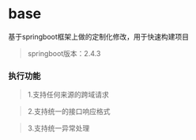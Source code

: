 # base
基于springboot框架上做的定制化修改，用于快速构建项目
>springboot版本：2.4.3

### 执行功能
>1.支持任何来源的跨域请求

>2.支持统一的接口响应格式

>3.支持统一异常处理


